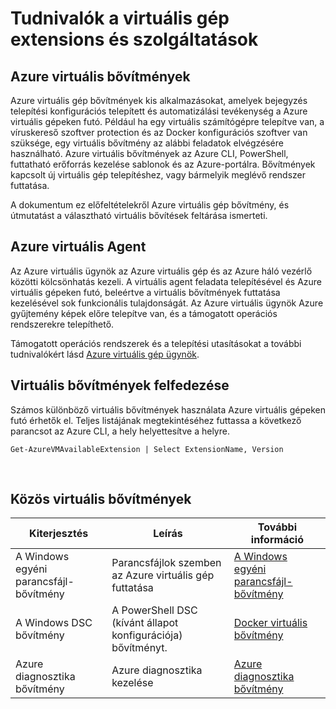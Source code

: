 <properties
 pageTitle="Virtuális gép extensions és szolgáltatások |} Microsoft Azure"
 description="Megtudhatja, hogy milyen bővítmények Azure virtuális gépeken futó mi azt adja meg vagy javítása szerint csoportosított érhető el."
 services="virtual-machines-windows"
 documentationCenter=""
 authors="neilpeterson"
 manager="timlt"
 editor=""
 tags="azure-service-management,azure-resource-manager"/>

<tags
 ms.service="virtual-machines-windows"
 ms.devlang="na"
 ms.topic="article"
 ms.tgt_pltfrm="vm-windows"
 ms.workload="infrastructure-services"
 ms.date="09/30/2016"
 ms.author="nepeters"/>

# <a name="about-virtual-machine-extensions-and-features"></a>Tudnivalók a virtuális gép extensions és szolgáltatások

## <a name="azure-vm-extensions"></a>Azure virtuális bővítmények

Azure virtuális gép bővítmények kis alkalmazásokat, amelyek bejegyzés telepítési konfigurációs telepített és automatizálási tevékenység a Azure virtuális gépeken futó. Például ha egy virtuális számítógépre telepítve van, a víruskereső szoftver protection és az Docker konfigurációs szoftver van szüksége, egy virtuális bővítmény az alábbi feladatok elvégzésére használható. Azure virtuális bővítmények az Azure CLI, PowerShell, futtatható erőforrás kezelése sablonok és az Azure-portálra. Bővítmények kapcsolt új virtuális gép telepítéshez, vagy bármelyik meglévő rendszer futtatása.

A dokumentum ez előfeltételekről Azure virtuális gép bővítmény, és útmutatást a választható virtuális bővítések feltárása ismerteti. 

## <a name="azure-vm-agent"></a>Azure virtuális Agent

Az Azure virtuális ügynök az Azure virtuális gép és az Azure háló vezérlő közötti kölcsönhatás kezeli. A virtuális agent feladata telepítésével és Azure virtuális gépeken futó, beleértve a virtuális bővítmények futtatása kezelésével sok funkcionális tulajdonságát. Az Azure virtuális ügynök Azure gyűjtemény képek előre telepítve van, és a támogatott operációs rendszerekre telepíthető. 

Támogatott operációs rendszerek és a telepítési utasításokat a további tudnivalókért lásd [Azure virtuális gép ügynök](./virtual-machines-windows-classic-agents-and-extensions.md).

## <a name="discover-vm-extensions"></a>Virtuális bővítmények felfedezése

Számos különböző virtuális bővítmények használata Azure virtuális gépeken futó érhetők el. Teljes listájának megtekintéséhez futtassa a következő parancsot az Azure CLI, a hely helyettesítve a helyre.

```none
Get-AzureVMAvailableExtension | Select ExtensionName, Version
```

<br />

## <a name="common-vm-extensions"></a>Közös virtuális bővítmények

|Kiterjesztés   |Leírás   |További információ   |
|---|---|---|
|A Windows egyéni parancsfájl-bővítmény  | Parancsfájlok szemben az Azure virtuális gép futtatása  |[A Windows egyéni parancsfájl-bővítmény](./virtual-machines-windows-extensions-customscript.md)   |
|A Windows DSC bővítmény | A PowerShell DSC (kívánt állapot konfigurációja) bővítményt.  | [Docker virtuális bővítmény](./virtual-machines-windows-extensions-dsc-overview.md)  |
|Azure diagnosztika bővítmény | Azure diagnosztika kezelése |[Azure diagnosztika bővítmény](https://azure.microsoft.com/blog/windows-azure-virtual-machine-monitoring-with-wad-extension/) |
